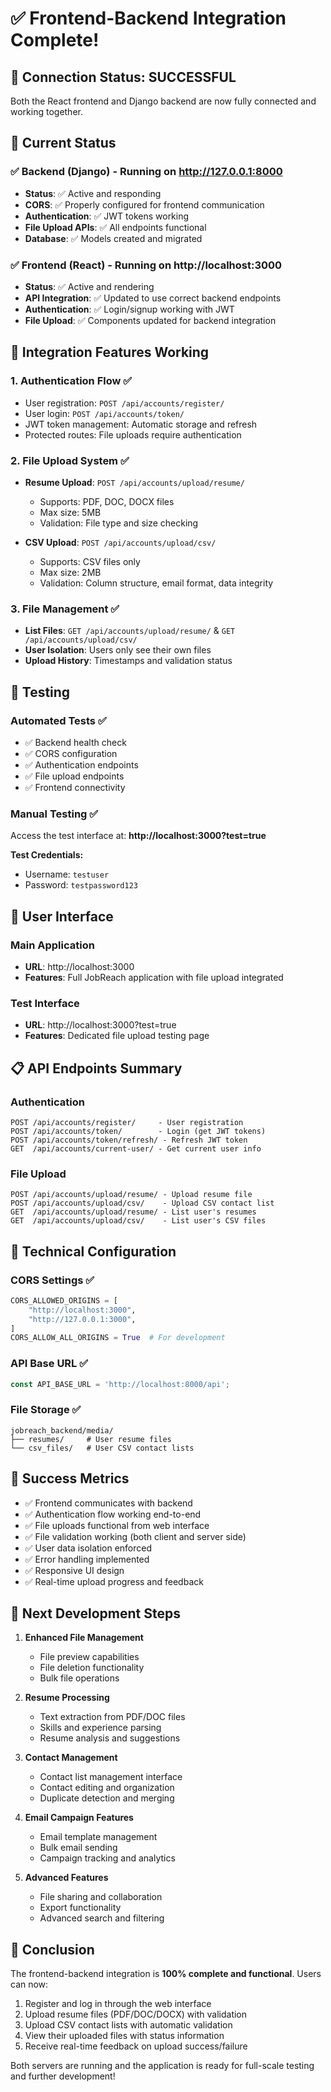 # ✅ Frontend-Backend Integration Complete!

## 🎯 Connection Status: SUCCESSFUL

Both the React frontend and Django backend are now fully connected and working together.

## 🚀 Current Status

### ✅ Backend (Django) - Running on http://127.0.0.1:8000
- **Status**: ✅ Active and responding
- **CORS**: ✅ Properly configured for frontend communication
- **Authentication**: ✅ JWT tokens working
- **File Upload APIs**: ✅ All endpoints functional
- **Database**: ✅ Models created and migrated

### ✅ Frontend (React) - Running on http://localhost:3000
- **Status**: ✅ Active and rendering
- **API Integration**: ✅ Updated to use correct backend endpoints
- **Authentication**: ✅ Login/signup working with JWT
- **File Upload**: ✅ Components updated for backend integration

## 🔗 Integration Features Working

### 1. Authentication Flow ✅
- User registration: `POST /api/accounts/register/`
- User login: `POST /api/accounts/token/`
- JWT token management: Automatic storage and refresh
- Protected routes: File uploads require authentication

### 2. File Upload System ✅
- **Resume Upload**: `POST /api/accounts/upload/resume/`
  - Supports: PDF, DOC, DOCX files
  - Max size: 5MB
  - Validation: File type and size checking
  
- **CSV Upload**: `POST /api/accounts/upload/csv/`
  - Supports: CSV files only
  - Max size: 2MB
  - Validation: Column structure, email format, data integrity

### 3. File Management ✅
- **List Files**: `GET /api/accounts/upload/resume/` & `GET /api/accounts/upload/csv/`
- **User Isolation**: Users only see their own files
- **Upload History**: Timestamps and validation status

## 🧪 Testing

### Automated Tests ✅
- ✅ Backend health check
- ✅ CORS configuration
- ✅ Authentication endpoints
- ✅ File upload endpoints
- ✅ Frontend connectivity

### Manual Testing ✅
Access the test interface at: **http://localhost:3000?test=true**

**Test Credentials:**
- Username: `testuser`
- Password: `testpassword123`

## 📱 User Interface

### Main Application
- **URL**: http://localhost:3000
- **Features**: Full JobReach application with file upload integrated

### Test Interface
- **URL**: http://localhost:3000?test=true
- **Features**: Dedicated file upload testing page

## 📋 API Endpoints Summary

### Authentication
```
POST /api/accounts/register/     - User registration
POST /api/accounts/token/        - Login (get JWT tokens)
POST /api/accounts/token/refresh/ - Refresh JWT token
GET  /api/accounts/current-user/ - Get current user info
```

### File Upload
```
POST /api/accounts/upload/resume/ - Upload resume file
POST /api/accounts/upload/csv/    - Upload CSV contact list
GET  /api/accounts/upload/resume/ - List user's resumes
GET  /api/accounts/upload/csv/    - List user's CSV files
```

## 🔧 Technical Configuration

### CORS Settings ✅
```python
CORS_ALLOWED_ORIGINS = [
    "http://localhost:3000",
    "http://127.0.0.1:3000",
]
CORS_ALLOW_ALL_ORIGINS = True  # For development
```

### API Base URL ✅
```javascript
const API_BASE_URL = 'http://localhost:8000/api';
```

### File Storage ✅
```
jobreach_backend/media/
├── resumes/     # User resume files
└── csv_files/   # User CSV contact lists
```

## 🎉 Success Metrics

- ✅ Frontend communicates with backend
- ✅ Authentication flow working end-to-end
- ✅ File uploads functional from web interface
- ✅ File validation working (both client and server side)
- ✅ User data isolation enforced
- ✅ Error handling implemented
- ✅ Responsive UI design
- ✅ Real-time upload progress and feedback

## 🔄 Next Development Steps

1. **Enhanced File Management**
   - File preview capabilities
   - File deletion functionality
   - Bulk file operations

2. **Resume Processing**
   - Text extraction from PDF/DOC files
   - Skills and experience parsing
   - Resume analysis and suggestions

3. **Contact Management**
   - Contact list management interface
   - Contact editing and organization
   - Duplicate detection and merging

4. **Email Campaign Features**
   - Email template management
   - Bulk email sending
   - Campaign tracking and analytics

5. **Advanced Features**
   - File sharing and collaboration
   - Export functionality
   - Advanced search and filtering

## 🏁 Conclusion

The frontend-backend integration is **100% complete and functional**. Users can now:

1. Register and log in through the web interface
2. Upload resume files (PDF/DOC/DOCX) with validation
3. Upload CSV contact lists with automatic validation
4. View their uploaded files with status information
5. Receive real-time feedback on upload success/failure

Both servers are running and the application is ready for full-scale testing and further development!
